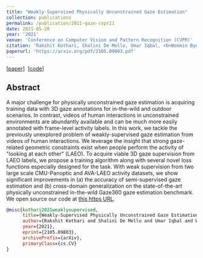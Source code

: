 ```yaml
---
title: "Weakly-Supervised Physically Unconstrained Gaze Estimation"
collection: publications
permalink: /publication/2021-gaze-cvpr21
date: 2021-05-20
year: '2021'
venue: 'Conference on Computer Vision and Pattern Recognition (CVPR)'
citation: 'Rakshit Kothari, Shalini De Mello, Umar Iqbal, <b>Wonmin Byeon</b>, Seonwook Park, Jan Kautz <b>|</b> <i>CVPR 2021 (oral)</i> '
paperurl: 'https://arxiv.org/pdf/2105.09803.pdf'
---
```

[[paper]](https://arxiv.org/pdf/2105.09803.pdf) &nbsp;[[code]](https://github.com/NVlabs/weakly-supervised-gaze)

## Abstract
A major challenge for physically unconstrained gaze estimation is acquiring training data with 3D gaze annotations for in-the-wild and outdoor scenarios. In contrast, videos of human interactions in unconstrained environments are abundantly available and can be much more easily annotated with frame-level activity labels. In this work, we tackle the previously unexplored problem of weakly-supervised gaze estimation from videos of human interactions. We leverage the insight that strong gaze-related geometric constraints exist when people perform the activity of "looking at each other" (LAEO). To acquire viable 3D gaze supervision from LAEO labels, we propose a training algorithm along with several novel loss functions especially designed for the task. With weak supervision from two large scale CMU-Panoptic and AVA-LAEO activity datasets, we show significant improvements in (a) the accuracy of semi-supervised gaze estimation and (b) cross-domain generalization on the state-of-the-art physically unconstrained in-the-wild Gaze360 gaze estimation benchmark. We open source our code at [this https URL](https://github.com/NVlabs/weakly-supervised-gaze). 



```bib
@misc{kothari2021weaklysupervised,
      title={Weakly-Supervised Physically Unconstrained Gaze Estimation}, 
      author={Rakshit Kothari and Shalini De Mello and Umar Iqbal and Wonmin Byeon and Seonwook Park and Jan Kautz},
      year={2021},
      eprint={2105.09803},
      archivePrefix={arXiv},
      primaryClass={cs.CV}
}
```
